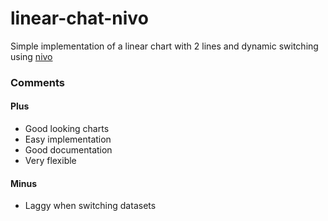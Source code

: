 # linear-chat-nivo

Simple implementation of a linear chart with 2 lines and dynamic switching using [nivo](http://nivo.rocks/)

### Comments

#### Plus
- Good looking charts
- Easy implementation
- Good documentation
- Very flexible

#### Minus
- Laggy when switching datasets
